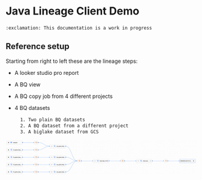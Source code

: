 # Java Lineage Client Demo

```
:exclamation: This documentation is a work in progress
```

## Reference setup
Starting from right to left these are the lineage steps:
* A looker studio pro report
* A BQ view
* A BQ copy job from 4 different projects
* 4 BQ datasets
        
        1. Two plain BQ datasets
        2. A BQ dataset from a different project
        3. A biglake dataset from GCS
 
![Lineage demo setup](./docs/images/Lineage%20demo.png)